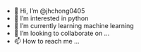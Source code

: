 - 👋 Hi, I’m @jhchong0405
- 👀 I’m interested in python
- 🌱 I’m currently learning machine learning
- 💞️ I’m looking to collaborate on ...
- 📫 How to reach me ...

<!---
jhchong0405/jhchong0405 is a ✨ special ✨ repository because its `README.md` (this file) appears on your GitHub profile.
You can click the Preview link to take a look at your changes.
--->
